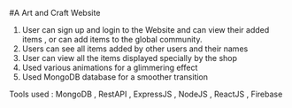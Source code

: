 #A Art and Craft Website

1) User can sign up and login to the Website and can view their added items , or can add items to the global community.
2) Users can see all items added by other users and their names
3) User can view all the items displayed specially by the shop
4) Used various animations for a glimmering effect
5) Used MongoDB database for a smoother transition

Tools used : MongoDB , RestAPI , ExpressJS , NodeJS , ReactJS , Firebase